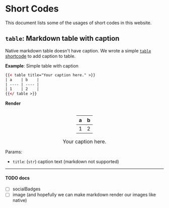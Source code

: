 # Short Codes

This document lists some of the usages of short codes in this website.



## `table`: Markdown table with caption

Native markdown table doesn't have caption. We wrote a simple [`table` shortcode](../layouts/shortcodes/table.html) to add caption to table.

**Example**: Simple table with caption

```html
{{< table title="Your caption here." >}}
| a    | b    |
| ---- | ---- |
| 1    | 2    |
{{</ table >}}
```

**Render**

<figure>
<div style="display: grid; place-items: center;">
<div style="display: flex; justify-content: center;">
<table>
<thead>
<tr>
<th>a</th>
<th>b</th>
</tr>
</thead>
<tbody>
<tr>
<td>1</td>
<td>2</td>
</tr>
</tbody>
</table>
</div>
<figcaption style="font-size: 16px;" class="gray-text">Your caption here.</figcaption>
</div>
</figure>



Params:

- `title`: (`str`) caption text (markdown not supported)



---

#### TODO docs

- [ ] socialBadges
- [ ] image (and hopefully we can make markdown render our images like native)
